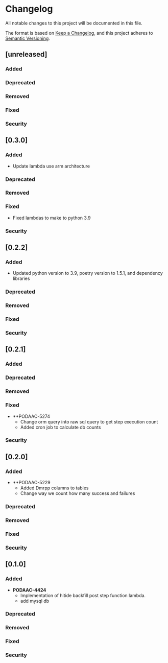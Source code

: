 # Changelog
All notable changes to this project will be documented in this file.

The format is based on [Keep a Changelog](https://keepachangelog.com/en/1.0.0/),
and this project adheres to [Semantic Versioning](https://semver.org/spec/v2.0.0.html).

## [unreleased]

### Added
### Deprecated
### Removed
### Fixed
### Security


## [0.3.0]

### Added
- Update lambda use arm architecture
### Deprecated
### Removed
### Fixed
- Fixed lambdas to make to python 3.9
### Security


## [0.2.2]

### Added
  - Updated python version to 3.9, poetry version to 1.5.1, and dependency libraries
### Deprecated
### Removed
### Fixed
### Security


## [0.2.1]

### Added
### Deprecated
### Removed
### Fixed
- **PODAAC-5274
  - Change orm query into raw sql query to get step execution count
  - Added cron job to calculate db counts
### Security


## [0.2.0]

### Added
- **PODAAC-5229
  - Added Dmrpp columns to tables
  - Change way we count how many success and failures
### Deprecated
### Removed
### Fixed
### Security


## [0.1.0]

### Added
- **PODAAC-4424**
  - Implementation of hitide backfill post step function lambda.
  - add mysql db
### Deprecated
### Removed
### Fixed
### Security
